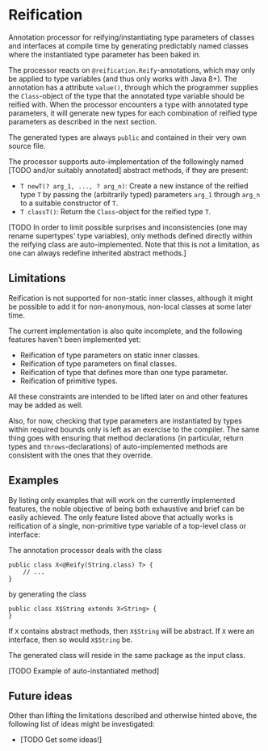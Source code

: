# Reification

Annotation processor for reifying/instantiating type parameters of classes and interfaces at compile time by generating
predictably named classes where the instantiated type parameter has been baked in.

The processor reacts on `@reification.Reify`-annotations, which may only be applied to type variables (and thus only
works with Java 8+). The annotation has a attribute `value()`, through which the programmer supplies the `Class`-object
of the type that the annotated type variable should be reified with. When the processor encounters a type with annotated
type parameters, it will generate new types for each combination of reified type parameters as described in the next
section.

The generated types are always `public` and contained in their very own source file.

The processor supports auto-implementation of the followingly named [TODO and/or suitably annotated] abstract methods,
if they are present:

*   `T newT(? arg_1, ..., ? arg_n)`: Create a new instance of the reified type `T` by passing the (arbitrarily typed)
    parameters `arg_1` through `arg_n` to a suitable constructor of `T`.
*   `T classT()`: Return the `Class`-object for the reified type `T`.

[TODO In order to limit possible surprises and inconsistencies (one may rename supertypes' type variables), only methods
defined directly within the reifying class are auto-implemented. Note that this is not a limitation, as one can always
redefine inherited abstract methods.]

## Limitations

Reification is not supported for non-static inner classes, although it might be possible to add it for non-anonymous,
non-local classes at some later time.

The current implementation is also quite incomplete, and the following features haven't been implemented yet:

*   Reification of type parameters on static inner classes.
*   Reification of type parameters on final classes.
*   Reification of type that defines more than one type parameter.
*   Reification of primitive types.

All these constraints are intended to be lifted later on and other features may be added as well.

Also, for now, checking that type parameters are instantiated by types within required bounds only is left as an
exercise to the compiler. The same thing goes with ensuring that method declarations (in particular, return types and
`throws`-declarations) of auto-implemented methods are consistent with the ones that they override.

## Examples

By listing only examples that will work on the currently implemented features, the noble objective of being both
exhaustive and brief can be easily achieved. The only feature listed above that actually works is reification of a
single, non-primitive type variable of a top-level class or interface:

The annotation processor deals with the class

    public class X<@Reify(String.class) T> {
        // ...
    }

by generating the class

    public class X$String extends X<String> {
    }

If `X` contains abstract methods, then `X$String` will be abstract. If `X` were an interface, then so would `X$String`
be.

The generated class will reside in the same package as the input class.

[TODO Example of auto-instantiated method]

## Future ideas

Other than lifting the limitations described and otherwise hinted above, the following list of ideas might be
investigated:

*   [TODO Get some ideas!]
